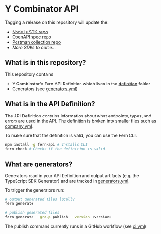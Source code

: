 # Y Combinator API

Tagging a release on this repository will update the:

- [Node.js SDK repo](https://github.com/fern-ycombinator/ycombinator-node)
- [OpenAPI spec repo](https://github.com/fern-ycombinator/ycombinator-openapi)
- [Postman collection repo](https://github.com/fern-ycombinator/ycombinator-postman)
- _More SDKs to come..._

## What is in this repository?

This repository contains

- Y Combinator's Fern API Definition which lives in the [definition](./fern/api/definition/) folder
- Generators (see [generators.yml](./fern/api/generators.yml))

## What is in the API Definition?

The API Definition contains information about what endpoints, types, and errors are used in the API. The definition is broken into smaller files such as [company.yml](fern/api/definition/company.yml).

To make sure that the definition is valid, you can use the Fern CLI.

```bash
npm install -g fern-api # Installs CLI
fern check # Checks if the definition is valid
```

## What are generators?

Generators read in your API Definition and output artifacts (e.g. the TypeScript SDK Generator) and are tracked in [generators.yml](./fern/api/generators.yml).

To trigger the generators run:

```bash
# output generated files locally
fern generate

# publish generated files
fern generate --group publish --version <version>
```

The publish command currently runs in a GitHub workflow (see [ci.yml](.github/workflows/ci.yml#L32))
